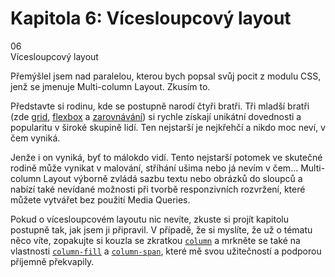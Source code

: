 <div id="kap-multicol-before" class="ebook-chapter-before ebook-chapter-multicol" markdown="1"> 

# Kapitola 6: Vícesloupcový layout

<div class="ebook-chapter-before-image">
  <div class="ebook-chapter-before-number">
    06
  </div>  
  <div class="ebook-chapter-before-heading">
    Vícesloupcový layout
  </div>
</div>

Přemýšlel jsem nad paralelou, kterou bych popsal svůj pocit z modulu CSS, jenž se jmenuje Multi-column Layout. Zkusím to.

Představte si rodinu, kde se postupně narodí čtyři bratři. Tři mladší bratři (zde [grid](css-grid.md), [flexbox](css-flexbox.md) a [zarovnávání](css-box-alignment.md)) si rychle získají unikátní dovednosti a popularitu v široké skupině lidí. Ten nejstarší je nejkřehčí a nikdo moc neví, v čem vyniká.

Jenže i on vyniká, byť to málokdo vidí. Tento nejstarší potomek ve skutečné rodině může vynikat v malování, stříhání ušima nebo já nevím v čem… Multi-column Layout výborně zvládá sazbu textu nebo obrázků do sloupců a nabízí také nevídané možnosti při tvorbě responzivních rozvržení, které můžete vytvářet bez použití Media Queries.

Pokud o vícesloupcovém layoutu nic nevíte, zkuste si projít kapitolu postupně tak, jak jsem ji připravil. V případě, že si myslíte, že už o tématu něco víte, zopakujte si kouzla se zkratkou [`column`](css-multicol-column.md) a mrkněte se také na vlastnosti [`column-fill`](css-multicol-fill.md) a [`column-span`](css-multicol-span.md), které mě svou užitečností a podporou příjemně překvapily.

</div>






